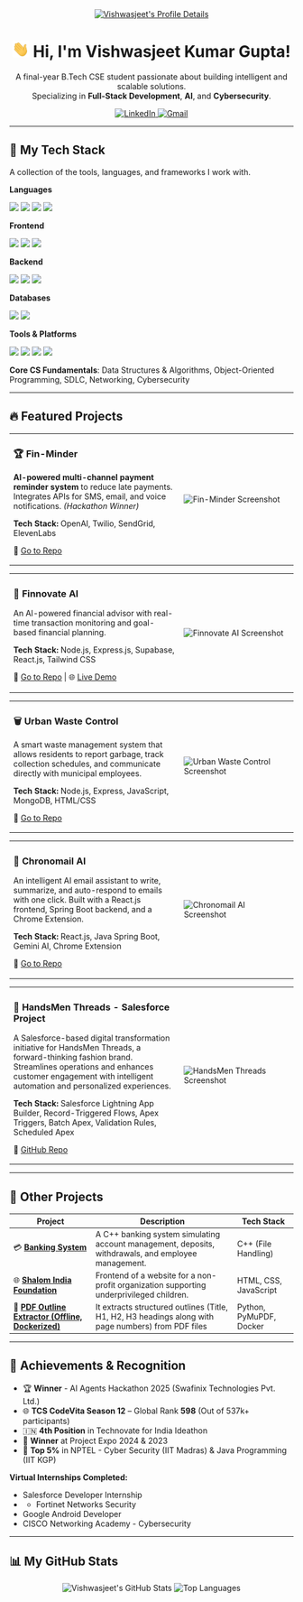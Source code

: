 <div align="center">
<a href="https://github.com/vishwas7782">
<img src="https://github-profile-summary-cards.vercel.app/api/cards/profile-details?username=vishwas7782&theme=dracula" alt="Vishwasjeet's Profile Details" />
</a>
</div>

<h1 align="center">
<img src="https://raw.githubusercontent.com/ABSphreak/ABSphreak/master/gifs/Hi.gif" width="30px" />
Hi, I'm Vishwasjeet Kumar Gupta!
</h1>

<p align="center">
A final-year B.Tech CSE student passionate about building intelligent and scalable solutions. <br />
Specializing in <b>Full-Stack Development</b>, <b>AI</b>, and <b>Cybersecurity</b>.
</p>

<p align="center">
<a href="https://www.linkedin.com/in/vishwasjeet-kumar-gupta-62814018a/" target="_blank">
<img src="https://img.shields.io/badge/LinkedIn-0077B5?style=for-the-badge&logo=linkedin&logoColor=white" alt="LinkedIn"/>
</a>
<a href="mailto:vishwas7782@gmail.com">
    <img src="https://img.shields.io/badge/Email-vishwas7782%40gmail.com-D14836?style=for-the-badge&logo=gmail&logoColor=white" alt="Gmail"/>
  </a>
</p>

---

## 🚀 My Tech Stack
A collection of the tools, languages, and frameworks I work with.

**Languages**  
<p>
<img src="https://img.shields.io/badge/Java-ED8B00?style=for-the-badge&logo=openjdk&logoColor=white" />
<img src="https://img.shields.io/badge/C++-00599C?style=for-the-badge&logo=cplusplus&logoColor=white" />
<img src="https://img.shields.io/badge/JavaScript-F7DF1E?style=for-the-badge&logo=javascript&logoColor=black" />
<img src="https://img.shields.io/badge/Python-3776AB?style=for-the-badge&logo=python&logoColor=white" />
</p>

**Frontend**  
<p>
  <img src="https://img.shields.io/badge/React-20232A?style=for-the-badge&logo=react&logoColor=61DAFB" />
  <img src="https://img.shields.io/badge/Tailwind_CSS-38B2AC?style=for-the-badge&logo=tailwind-css&logoColor=white" />
  <img src="https://img.shields.io/badge/Angular-DD0031?style=for-the-badge&logo=angular&logoColor=white" />
</p>

**Backend**  
<p>
<img src="https://img.shields.io/badge/Node.js-339933?style=for-the-badge&logo=nodedotjs&logoColor=white" />
<img src="https://img.shields.io/badge/Express.js-000000?style=for-the-badge&logo=express&logoColor=white" />
  <img src="https://img.shields.io/badge/Spring_Boot-6DB33F?style=for-the-badge&logo=spring-boot&logoColor=white" />
</p>

**Databases**  
<p>
<img src="https://img.shields.io/badge/MongoDB-47A248?style=for-the-badge&logo=mongodb&logoColor=white" />
<img src="https://img.shields.io/badge/SQL-025E8C?style=for-the-badge&logo=postgresql&logoColor=white" />
</p>

**Tools & Platforms**  
<p>
<img src="https://img.shields.io/badge/Git-F05032?style=for-the-badge&logo=git&logoColor=white" />
<img src="https://img.shields.io/badge/Docker-2496ED?style=for-the-badge&logo=docker&logoColor=white" />
<img src="https://img.shields.io/badge/Linux-FCC624?style=for-the-badge&logo=linux&logoColor=black" />
<img src="https://img.shields.io/badge/VS_Code-007ACC?style=for-the-badge&logo=visual-studio-code&logoColor=white" />
</p>

**Core CS Fundamentals**: Data Structures & Algorithms, Object-Oriented Programming, SDLC, Networking, Cybersecurity

---

## 🔥 Featured Projects

<table>
<tr>
<td width="60%">
<h3>🏆 Fin-Minder</h3>
<p><b>AI-powered multi-channel payment reminder system</b> to reduce late payments. Integrates APIs for SMS, email, and voice notifications. <i>(Hackathon Winner)</i></p>
<p><b>Tech Stack:</b> OpenAI, Twilio, SendGrid, ElevenLabs</p>
<p>🔗 <a href="https://github.com/TusharChamlikar/AI-AGENT">Go to Repo</a></p>
</td>
<td width="40%">
<img src="https://github.com/vishwas7782/vk2/blob/main/Project%20Screenshots/finminder_home.png" alt="Fin-Minder Screenshot" />
</td>
</tr>
</table>

<table>
<tr>
<td width="60%">
<h3>💸 Finnovate AI</h3>
<p>An AI-powered financial advisor with real-time transaction monitoring and goal-based financial planning.</p>
<p><b>Tech Stack:</b> Node.js, Express.js, Supabase, React.js, Tailwind CSS </p>
<p>🔗 <a href="https://github.com/vishwas7782/finnovate-ai">Go to Repo</a> | 🌐 <a href="https://finnovate-ai-lac.vercel.app/">Live Demo</a></p>
</td>
<td width="40%">
<img src="https://github.com/vishwas7782/vk2/blob/main/Project%20Screenshots/finnovateai_home.png" alt="Finnovate AI Screenshot" />
</td>
</tr>
</table>

<table>
<tr>
<td width="60%">
<h3>🗑️ Urban Waste Control</h3>
<p>A smart waste management system that allows residents to report garbage, track collection schedules, and communicate directly with municipal employees.</p>
<p><b>Tech Stack:</b> Node.js, Express, JavaScript, MongoDB, HTML/CSS </p>
<p>🔗 <a href="https://github.com/vishwas7782/urban-waste-control">Go to Repo</a></p>
</td>
<td width="40%">
<img src="https://github.com/vishwas7782/vk2/blob/main/Project%20Screenshots/urbanwaste_home2.jpeg" alt="Urban Waste Control Screenshot" />
</td>
</tr>
</table>

<table>
<tr>
<td width="60%">
<h3>🤖 Chronomail AI</h3>
<p>An intelligent AI email assistant to write, summarize, and auto-respond to emails with one click. Built with a React.js frontend, Spring Boot backend, and a Chrome Extension.</p>
<p><b>Tech Stack:</b> React.js, Java Spring Boot, Gemini AI, Chrome Extension</p>
<p>🔗 <a href="https://github.com/vishwas7782/ChronoMailAI">Go to Repo</a></p>
</td>
<td width="40%">
<img src="https://github.com/vishwas7782/vk2/blob/main/Project%20Screenshots/chronomailai_ss.png" alt="Chronomail AI Screenshot" />
</td>
</tr>
</table>

<table>
<tr>
<td width="60%">
<h3>🧵 HandsMen Threads - Salesforce Project</h3>
<p>A Salesforce-based digital transformation initiative for HandsMen Threads, a forward-thinking fashion brand. Streamlines operations and enhances customer engagement with intelligent automation and personalized experiences.</p>
<p><b>Tech Stack:</b> Salesforce Lightning App Builder, Record-Triggered Flows, Apex Triggers, Batch Apex, Validation Rules, Scheduled Apex</p>
<p>🔗 <a href="https://github.com/vishwas7782/HandsMen-Threads">GitHub Repo</a></p>
</td>
<td width="40%">
<img src="https://github.com/vishwas7782/vk2/blob/main/Project%20Screenshots/handsmen_customer.png" alt="HandsMen Threads Screenshot" />
</td>
</tr>
</table>

---


## 📌 Other Projects


| Project | Description | Tech Stack |
|---------|-------------|------------|
| 💳 **[Banking System](https://github.com/vishwas7782/Banking_System)** | A C++ banking system simulating account management, deposits, withdrawals, and employee management. | C++ (File Handling) |
| 🌐 **[Shalom India Foundation](https://github.com/vishwas7782/sif-org)** | Frontend of a website for a non-profit organization supporting underprivileged children. | HTML, CSS, JavaScript |
| 📑 **[PDF Outline Extractor (Offline, Dockerized)](https://github.com/vishwas7782/pdf-outline-extractor)** | It extracts structured outlines (Title, H1, H2, H3 headings along with page numbers) from PDF files | Python, PyMuPDF, Docker |

---

## 🏅 Achievements & Recognition

- 🏆 **Winner** - AI Agents Hackathon 2025 (Swafinix Technologies Pvt. Ltd.)
- 🌐 **TCS CodeVita Season 12** – Global Rank **598** (Out of 537k+ participants)
- 🇮🇳 **4th Position** in Technovate for India Ideathon
- 🥇 **Winner** at Project Expo 2024 & 2023
- 📜 **Top 5%** in NPTEL - Cyber Security (IIT Madras) & Java Programming (IIT KGP)

**Virtual Internships Completed:**
- Salesforce Developer Internship
- - Fortinet Networks Security
- Google Android Developer
- CISCO Networking Academy - Cybersecurity

---

## 📊 My GitHub Stats

<p align="center">
<img src="https://github-readme-stats.vercel.app/api?username=vishwas7782&show_icons=true&theme=dracula&hide_title=true&count_private=true&include_all_commits=true" alt="Vishwasjeet's GitHub Stats" />
<!-- <img src="https://github-readme-stats.vercel.app/api/top-langs/?username=vishwas7782&layout=compact&theme=dracula&hide_title=true" alt="Top Languages" /> -->
<img src="https://github-readme-stats.vercel.app/api/top-langs?username=vishwas7782&layout=compact&theme=dracula&hide_title=true&exclude_repo=handsmen-threads-salesforce" alt="Top Languages" />
</p>
